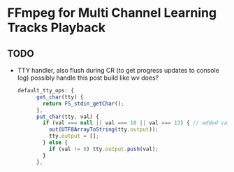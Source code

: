 # FFmpeg for Multi Channel Learning Tracks Playback

## TODO

- TTY handler, also flush during CR (to get progress updates to console log)
  possibly handle this post build like wv does?
  ```js
  default_tty_ops: {
        get_char(tty) {
          return FS_stdin_getChar();
        },
        put_char(tty, val) {
          if (val === null || val === 10 || val === 13) { // added val == 13
            out(UTF8ArrayToString(tty.output));
            tty.output = [];
          } else {
            if (val != 0) tty.output.push(val);
          }
        },
```